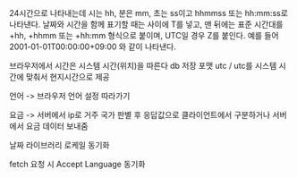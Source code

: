 24시간으로 나타내는데 시는 hh, 분은 mm, 초는 ss이고 hhmmss 또는 hh:mm:ss로 나타낸다. 날짜와 시간을 함께 표기할 때는 사이에 T를 넣고, 맨 뒤에는 표준 시간대를 +hh, +hhmm 또는 +hh:mm 형식으로 붙이며, UTC일 경우 Z를 붙인다. 예를 들어 2001-01-01T00:00:00+09:00 와 같이 나타낸다.

브라우저에서 시간은 시스템 시간(위치)을 따른다
db 저장 포맷 utc / utc를 시스템 시간에 맞춰서 현지시간으로 제공

언어 -> 브라우저 언어 설정 따라가기

요금 -> 서버에서 ip로 거주 국가 판별 후 응답값으로 클라이언트에서 구분하거나 서버에서 요금 데이터 보내줌

날짜 라이브러리 로케일 동기화

fetch 요청 시 Accept Language 동기화
